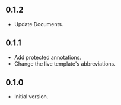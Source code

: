 ## 0.1.2

- Update Documents.

## 0.1.1

- Add protected annotations.
- Change the live template's abbreviations.

## 0.1.0

- Initial version.

